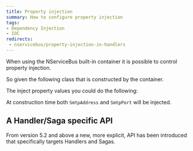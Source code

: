 ```yaml
---
title: Property injection
summary: How to configure property injection
tags: 
- Dependency Injection
- IOC
redirects:
 - nservicebus/property-injection-in-handlers
---
```


When using the NServiceBus built-in container it is possible to control property injection.

So given the following class that is constructed by the container.

<!-- import PropertyInjectionWithHandler --> 

The inject property values you could do the following:

<!-- import ConfigurePropertyInjectionForHandlerBefore --> 

At construction time both `SmtpAddress` and `SmtpPort` will be injected.


## A Handler/Saga specific API

From version 5.2 and above a new, more explicit, API has been introduced that specifically targets Handlers and Sagas.

<!-- import ConfigurePropertyInjectionForHandler --> 